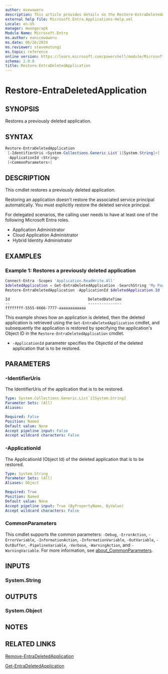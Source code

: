 ```yaml
---
author: msewaweru
description: This article provides details on the Restore-EntraDeletedApplication command.
external help file: Microsoft.Entra.Applications-Help.xml
Locale: en-US
manager: mwongerapk
Module Name: Microsoft.Entra
ms.author: eunicewaweru
ms.date: 06/26/2024
ms.reviewer: stevemutungi
ms.topic: reference
online version: https://learn.microsoft.com/powershell/module/Microsoft.Entra/Restore-EntraDeletedApplication
schema: 2.0.0
title: Restore-EntraDeletedApplication
---
```


# Restore-EntraDeletedApplication

## SYNOPSIS

Restores a previously deleted application.

## SYNTAX

```powershell
Restore-EntraDeletedApplication
 [-IdentifierUris <System.Collections.Generic.List`1[System.String]>]
 -ApplicationId <String>
 [<CommonParameters>]
```

## DESCRIPTION

This cmdlet restores a previously deleted application.

Restoring an application doesn't restore the associated service principal automatically. You must explicitly restore the deleted service principal.

For delegated scenarios, the calling user needs to have at least one of the following Microsoft Entra roles.

- Application Administrator
- Cloud Application Administrator
- Hybrid Identity Administrator

## EXAMPLES

### Example 1: Restores a previously deleted application

```powershell
Connect-Entra -Scopes 'Application.ReadWrite.All'
$deletedApplication = Get-EntraDeletedApplication -SearchString 'My PowerShell Application'
Restore-EntraDeletedApplication -ApplicationId $deletedApplication.Id
```

```Output
Id                                   DeletedDateTime
--                                   ---------------
ffffffff-5555-6666-7777-aaaaaaaaaaaa
```

This example shows how an application is deleted, then the deleted application is retrieved using the `Get-EntraDeletedApplication` cmdlet, and subsequently the application is restored by specifying the application's Object ID in the `Restore-EntraDeletedApplication` cmdlet.

- `-ApplicationId` parameter specifies the ObjectId of the deleted application that is to be restored.

## PARAMETERS

### -IdentifierUris

The IdentifierUris of the application that is to be restored.

```yaml
Type: System.Collections.Generic.List`1[System.String]
Parameter Sets: (All)
Aliases:

Required: False
Position: Named
Default value: None
Accept pipeline input: False
Accept wildcard characters: False
```

### -ApplicationId

The ApplicationId (Object Id) of the deleted application that is to be restored.

```yaml
Type: System.String
Parameter Sets: (All)
Aliases: Object

Required: True
Position: Named
Default value: None
Accept pipeline input: True (ByPropertyName, ByValue)
Accept wildcard characters: False
```

### CommonParameters

This cmdlet supports the common parameters: `-Debug`, `-ErrorAction`, `-ErrorVariable`, `-InformationAction`, `-InformationVariable`, `-OutVariable`, `-OutBuffer`, `-PipelineVariable`, `-Verbose`, `-WarningAction`, and `-WarningVariable`. For more information, see [about_CommonParameters](https://go.microsoft.com/fwlink/?LinkID=113216).

## INPUTS

### System.String

## OUTPUTS

### System.Object

## NOTES

## RELATED LINKS

[Remove-EntraDeletedApplication](Remove-EntraDeletedApplication.md)

[Get-EntraDeletedApplication](Get-EntraDeletedApplication.md)
